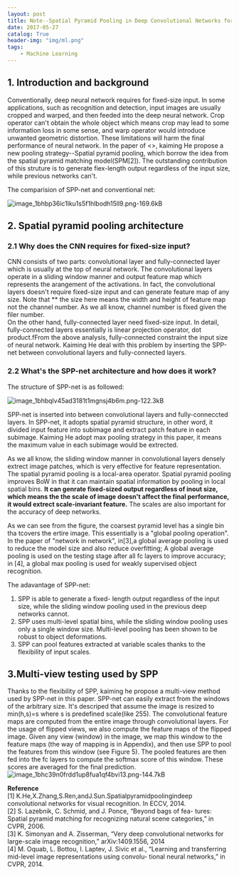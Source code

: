 ```yaml
---
layout: post
title: Note--Spatial Pyramid Pooling in Deep Convolutional Networks for Visual Recognition
date: 2017-05-27
catalog: True
header-img: "img/ml.png"
tags:
    - Machine Learning
---
```


## 1. Introduction and background  

Conventionally, deep neural network requires for fixed-size input. In some applications, such as recognition and detection, input images are usually cropped and warped, and then feeded into the deep neural network. Crop operator can't obtain the whole object which means crop may lead to some information loss in some sense, and warp operator would introduce unwanted geometric distortion. These limitations will harm the final performance of neural network. In the paper of <<Spatial Pyramid Pooling in Deep Convolutional Networks for Visual Recognition>>, kaiming He propose a new pooling strategy--Spatial pyramid pooling, which borrow the idea from the spatial pyramid matching model(SPM[2]). The outstanding contribution of this struture is to generate fiex-length output regardless of the input size, while previous networks can't. 

The comparision of SPP-net and conventional net:

![image_1bhbp36ic1lku1s5f1hlbodh15ll9.png-169.6kB][10]


[10]: http://static.zybuluo.com/GwanSiu/8x0a4pd8k6z1uj2eqyymuihi/image_1bhbp36ic1lku1s5f1hlbodh15ll9.png

## 2. Spatial pyramid pooling architecture

### 2.1 Why does the CNN requires for fixed-size input?

CNN consists of two parts: convolutional layer and fully-connected layer which is usually at the top of neural network. The convolutional layers operate in a sliding window manner and output feature map which represents the arangement of the activations. In fact, the convolutional layers doesn't require fixed-size input and can generate feature map of any size. Note that ** the size here means the width and height of feature map not the channel number. As we all know, channel number is fixed given the filer number.   
On the other hand, fully-connected layer need fixed-size input. In detail, fully-connected layers essentially is linear projection operator, dot product.fFrom the above analysis, fully-connected constraint the input size of neural network. Kaiming He deal with this problem by inserting the SPP-net between convolutional layers and fully-connected layers.

### 2.2 What's the SPP-net architecture and how does it work?

The structure of SPP-net is as followed:

![image_1bhbqlv45ad3181t1mgnsj4b6m.png-122.3kB][11]

[11]: http://static.zybuluo.com/GwanSiu/6ky8a9fsgltk6bgf2326h41c/image_1bhbqlv45ad3181t1mgnsj4b6m.png

SPP-net is inserted into between convolutional layers and fully-conneccted layers. In SPP-net, it adopts spatial pyramid structure, in other word, it divided input feature into subimage and extract patch feature in each subimage. Kaiming He adopt max pooling strategy in this paper, it means the maximum value in each subimage would be extrected.  

As we all know, the sliding window manner in convolutional layers densely extrect image patches, which is very effective for feature representation. The spatial pyramid pooling is a local-area operator. Spatial pyramid pooling improves BoW in that it can maintain spatial information by pooling in local spatial bins. **It can genrate fixed-sized output regardless of inout size, which means the the scale of image doesn't affect the final performance, it would extrect scale-invariant feature.** The scales are also important for the accuracy of deep networks.

As we can see from the figure, the coarsest pyramid level has a single bin tha tcovers the ertire image. This essentially is a "global pooling operation". In the paper of "network in network", in[3],a global average pooling is used to reduce the model size and also reduce overfitting; A global average pooling is used on the testing stage after all fc layers to improve accuracy; in [4], a global max pooling is used for weakly supervised object recognition.

The adavantage of SPP-net:
1. SPP is able to generate a fixed- length output regardless of the input size, while the sliding window pooling used in the previous deep networks cannot.  
2. SPP uses multi-level spatial bins, while the sliding window pooling uses only a single window size. Multi-level pooling has been shown to be robust to object deformations.  
3.  SPP can pool features extracted at variable scales thanks to the flexibility of input scales.  

## 3.Multi-view testing used by SPP  
Thanks to the flexibility of SPP, kaiming he propose a multi-view method used by SPP-net in this paper. SPP-net can easily extract from the windows of the arbitrary size. It's descriped that assume the image is resized to min(h,s)=s where s is predefined scale(like 255). The convolutional feature maps are computed from the entire image through convolutional layers. For the usage of
flipped views, we also compute the feature maps of the flipped image. Given any view (window) in the image, we map this window to the feature maps (the way of mapping is in Appendix), and then use SPP to pool the features from this window (see Figure 5). The pooled features are then fed into the fc layers to compute the softmax score of this window. These scores are averaged for the final prediction.   
![image_1bhc39n0frdd1up8fua1qf4bvi13.png-144.7kB][12]

[12]: http://static.zybuluo.com/GwanSiu/j2r33c1s45egd98s819cyhb0/image_1bhc39n0frdd1up8fua1qf4bvi13.png

**Reference**  
[1] K.He,X.Zhang,S.Ren,andJ.Sun.Spatialpyramidpoolingindeep
convolutional networks for visual recognition. In ECCV, 2014.  
[2] S. Lazebnik, C. Schmid, and J. Ponce, “Beyond bags of fea- tures: Spatial pyramid matching for recognizing natural scene categories,” in CVPR, 2006.  
[3] K. Simonyan and A. Zisserman, “Very deep convolutional networks for large-scale image recognition,” arXiv:1409.1556, 2014  
[4] M. Oquab, L. Bottou, I. Laptev, J. Sivic et al., “Learning and transferring mid-level image representations using convolu- tional neural networks,” in CVPR, 2014.  



